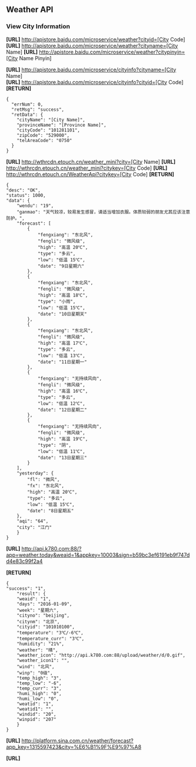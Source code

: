 ## Weather API

### View City Information  
**[URL]** http://apistore.baidu.com/microservice/weather?cityid=[City Code]
**[URL]** http://apistore.baidu.com/microservice/weather?cityname=[City Name]
**[URL]** http://apistore.baidu.com/microservice/weather?citypinyin=[City Name Pinyin]

**[URL]** http://apistore.baidu.com/microservice/cityinfo?cityname=[City Name]  
**[URL]** http://apistore.baidu.com/microservice/cityinfo?cityid=[City Code] 
**[RETURN]**  

	{
	  "errNum": 0,
	  "retMsg": "success",
	  "retData": {
	    "cityName": "[City Name]",
	    "provinceName": "[Province Name]",
	    "cityCode": "101281101",
	    "zipCode": "529000",
	    "telAreaCode": "0750"
	  }
	}

**[URL]** http://wthrcdn.etouch.cn/weather_mini?city=[City Name]
**[URL]** http://wthrcdn.etouch.cn/weather_mini?citykey=[City Code]
**[URL]** http://wthrcdn.etouch.cn/WeatherApi?citykey=[City Code]
**[RETURN]** 

	{
	"desc": "OK",
	"status": 1000,
	"data": {
		"wendu": "19",
		"ganmao": "天气较凉，较易发生感冒，请适当增加衣服。体质较弱的朋友尤其应该注意防护。",
		"forecast": [
			{
				"fengxiang": "东北风",
				"fengli": "微风级",
				"high": "高温 20℃",
				"type": "多云",
				"low": "低温 15℃",
				"date": "9日星期六"
			},
			{
				"fengxiang": "东北风",
				"fengli": "微风级",
				"high": "高温 18℃",
				"type": "小雨",
				"low": "低温 15℃",
				"date": "10日星期天"
			},
			{
				"fengxiang": "东北风",
				"fengli": "微风级",
				"high": "高温 17℃",
				"type": "多云",
				"low": "低温 13℃",
				"date": "11日星期一"
			},
			{
				"fengxiang": "无持续风向",
				"fengli": "微风级",
				"high": "高温 16℃",
				"type": "多云",
				"low": "低温 12℃",
				"date": "12日星期二"
			},
			{
				"fengxiang": "无持续风向",
				"fengli": "微风级",
				"high": "高温 19℃",
				"type": "阴",
				"low": "低温 11℃",
				"date": "13日星期三"
			}
		],
		"yesterday": {
			"fl": "微风",
			"fx": "东北风",
			"high": "高温 20℃",
			"type": "多云",
			"low": "低温 15℃",
			"date": "8日星期五"
		},
		"aqi": "64",
		"city": "江门"
		}
	}


**[URL]** http://api.k780.com:88/?app=weather.today&weaid=1&appkey=10003&sign=b59bc3ef6191eb9f747dd4e83c99f2a4

**[RETURN]**

	{
	"success": "1",
		"result": {
		"weaid": "1",
		"days": "2016-01-09",
		"week": "星期六",
		"cityno": "beijing",
		"citynm": "北京",
		"cityid": "101010100",
		"temperature": "3℃/-6℃",
		"temperature_curr": "3℃",
		"humidity": "21%",
		"weather": "晴",
		"weather_icon": "http://api.k780.com:88/upload/weather/d/0.gif",
		"weather_icon1": "",
		"wind": "北风",
		"winp": "0级",
		"temp_high": "3",
		"temp_low": "-6",
		"temp_curr": "3",
		"humi_high": "0",
		"humi_low": "0",
		"weatid": "1",
		"weatid1": "",
		"windid": "20",
		"winpid": "207"
		}
	}

**[URL]** http://platform.sina.com.cn/weather/forecast?app_key=1315597423&city=%E6%B1%9F%E9%97%A8

**[URL]** 
